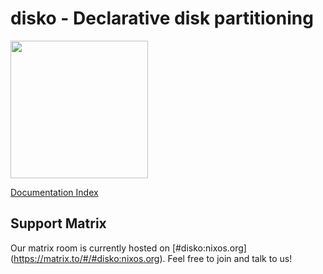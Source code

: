 # disko - Declarative disk partitioning

<img title="" src="./logo.jpeg" alt="" width="220">

[Documentation Index](./INDEX.md)

## Support Matrix

Our matrix room is currently hosted on [#disko:nixos.org] (https://matrix.to/#/#disko:nixos.org).
Feel free to join and talk to us!
